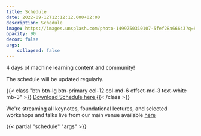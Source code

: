 ```yaml
---
title: Schedule
date: 2022-09-12T12:12:12.000+02:00
description: Schedule
image: https://images.unsplash.com/photo-1499750310107-5fef28a66643?q=80&w=1170&auto=format&fit=crop&ixlib=rb-4.0.3&ixid=M3wxMjA3fDB8MHxwaG90by1wYWdlfHx8fGVufDB8fHx8fA%3D%3D
opacity: 90
decor: false
args: 
    collapsed: false
---
```


4 days of machine learning content and community!

The schedule will be updated regularly.


{{< class "btn btn-lg btn-primary col-12 col-md-6 offset-md-3 text-white mb-3" >}}
[Download Schedule here ](https://drive.google.com/file/d/1jfURgocxzT6NfiP_ho0Cp1_i5-b_-bMr/view?usp=drive_link)
{{< /class >}}

We're streaming all keynotes, foundational lectures, and selected workshops and talks live from our main venue available [here](https://lnkd.in/dQ3BxAcK) 

 <!-- {{< class "btn btn-lg btn-primary col-12 col-md-6 offset-md-3 text-white mb-3" >}}
[Download Schedule here ](https://drive.google.com/file/d/1RWQJwbEpIvYA65YS9_Rb8invjHLZPtkh/view?usp=sharing)
{{< /class >}} -->


{{< partial "schedule" "args" >}}